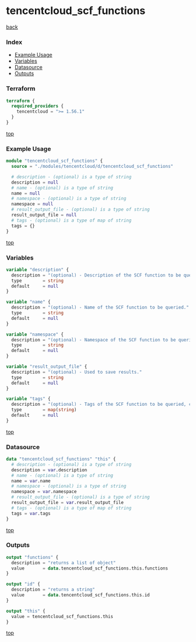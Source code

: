 # tencentcloud_scf_functions

[back](../tencentcloud.md)

### Index

- [Example Usage](#example-usage)
- [Variables](#variables)
- [Datasource](#datasource)
- [Outputs](#outputs)

### Terraform

```terraform
terraform {
  required_providers {
    tencentcloud = ">= 1.56.1"
  }
}
```

[top](#index)

### Example Usage

```terraform
module "tencentcloud_scf_functions" {
  source = "./modules/tencentcloud/d/tencentcloud_scf_functions"

  # description - (optional) is a type of string
  description = null
  # name - (optional) is a type of string
  name = null
  # namespace - (optional) is a type of string
  namespace = null
  # result_output_file - (optional) is a type of string
  result_output_file = null
  # tags - (optional) is a type of map of string
  tags = {}
}
```

[top](#index)

### Variables

```terraform
variable "description" {
  description = "(optional) - Description of the SCF function to be queried."
  type        = string
  default     = null
}

variable "name" {
  description = "(optional) - Name of the SCF function to be queried."
  type        = string
  default     = null
}

variable "namespace" {
  description = "(optional) - Namespace of the SCF function to be queried."
  type        = string
  default     = null
}

variable "result_output_file" {
  description = "(optional) - Used to save results."
  type        = string
  default     = null
}

variable "tags" {
  description = "(optional) - Tags of the SCF function to be queried, can use up to 10 tags."
  type        = map(string)
  default     = null
}
```

[top](#index)

### Datasource

```terraform
data "tencentcloud_scf_functions" "this" {
  # description - (optional) is a type of string
  description = var.description
  # name - (optional) is a type of string
  name = var.name
  # namespace - (optional) is a type of string
  namespace = var.namespace
  # result_output_file - (optional) is a type of string
  result_output_file = var.result_output_file
  # tags - (optional) is a type of map of string
  tags = var.tags
}
```

[top](#index)

### Outputs

```terraform
output "functions" {
  description = "returns a list of object"
  value       = data.tencentcloud_scf_functions.this.functions
}

output "id" {
  description = "returns a string"
  value       = data.tencentcloud_scf_functions.this.id
}

output "this" {
  value = tencentcloud_scf_functions.this
}
```

[top](#index)